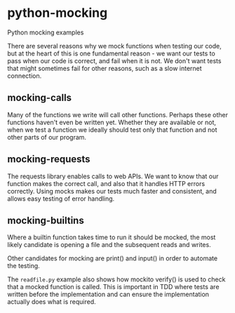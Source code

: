 # python-mocking

Python mocking examples

There are several reasons why we mock functions when testing our code, but at the heart of this
is one fundamental reason - we want our tests to pass when our code is correct, and fail when
it is not. We don't want tests that might sometimes fail for other reasons, such as a slow
internet connection.

## mocking-calls

Many of the functions we write will call other functions.  Perhaps these other functions haven't
even be written yet. Whether they are available or not, when we test a function we ideally
should test only that function and not other parts of our program.

## mocking-requests

The requests library enables calls to web APIs.  We want to know that our function makes the
correct call, and also that it handles HTTP errors correctly.  Using mocks makes our tests
much faster and consistent, and allows easy testing of error handling.

## mocking-builtins

Where a builtin function takes time to run it should be mocked, the most likely candidate is
opening a file and the subsequent reads and writes.

Other candidates for mocking are print() and input() in order to automate the testing.

The ```readfile.py``` example also shows how mockito verify() is used to check that a mocked
function is called.  This is important in TDD where tests are written before
the implementation and can ensure the implementation actually does what is required.
